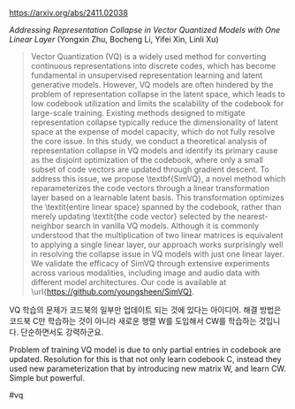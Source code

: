 https://arxiv.org/abs/2411.02038

*Addressing Representation Collapse in Vector Quantized Models with One Linear Layer* (Yongxin Zhu, Bocheng Li, Yifei Xin, Linli Xu)

> Vector Quantization (VQ) is a widely used method for converting continuous representations into discrete codes, which has become fundamental in unsupervised representation learning and latent generative models. However, VQ models are often hindered by the problem of representation collapse in the latent space, which leads to low codebook utilization and limits the scalability of the codebook for large-scale training. Existing methods designed to mitigate representation collapse typically reduce the dimensionality of latent space at the expense of model capacity, which do not fully resolve the core issue. In this study, we conduct a theoretical analysis of representation collapse in VQ models and identify its primary cause as the disjoint optimization of the codebook, where only a small subset of code vectors are updated through gradient descent. To address this issue, we propose \textbf{SimVQ}, a novel method which reparameterizes the code vectors through a linear transformation layer based on a learnable latent basis. This transformation optimizes the \textit{entire linear space} spanned by the codebook, rather than merely updating \textit{the code vector} selected by the nearest-neighbor search in vanilla VQ models. Although it is commonly understood that the multiplication of two linear matrices is equivalent to applying a single linear layer, our approach works surprisingly well in resolving the collapse issue in VQ models with just one linear layer. We validate the efficacy of SimVQ through extensive experiments across various modalities, including image and audio data with different model architectures. Our code is available at \url{https://github.com/youngsheen/SimVQ}.

VQ 학습의 문제가 코드북의 일부만 업데이트 되는 것에 있다는 아이디어. 해결 방법은 코드북 C만 학습하는 것이 아니라 새로운 행렬 W를 도입해서 CW를 학습하는 것입니다. 단순하면서도 강력하군요.

<english>
Problem of training VQ model is due to only partial entries in codebook are updated. Resolution for this is that not only learn codebook C, instead they used new parameterization that by introducing new matrix W, and learn CW. Simple but powerful.
</english>

#vq 
